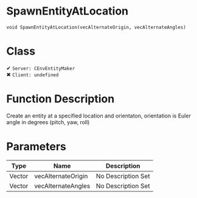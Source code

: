 # SpawnEntityAtLocation
```
void SpawnEntityAtLocation(vecAlternateOrigin, vecAlternateAngles)
```
# Class
✔ `Server: CEnvEntityMaker`  
✖ `Client: undefined`  

# Function Description
Create an entity at a specified location and orientaton, orientation is Euler angle in degrees (pitch, yaw, roll)
# Parameters
Type|Name|Description
--|--|--
Vector|vecAlternateOrigin|No Description Set
Vector|vecAlternateAngles|No Description Set
